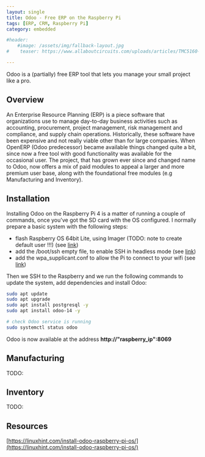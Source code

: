 ```yaml
---
layout: single
title: Odoo - Free ERP on the Raspberry Pi
tags: [ERP, CRM, Raspberry Pi]
category: embedded

#header:
    #image: /assets/img/fallback-layout.jpg
#    teaser: https://www.allaboutcircuits.com/uploads/articles/TMC5160-stepStick.jpg

---
```


Odoo is a (partially) free ERP tool that lets you manage your small project like a pro.

## Overview

An Enterprise Resource Planning (ERP) is a piece software that organizations use to manage day-to-day business activities such as accounting, procurement, project management, risk management and compliance, and supply chain operations.
Historically, these software have been expensive and not really viable other than for large companies. When OpenERP (Odoo predecessor) became available things changed quite a bit, since now a free tool with good functionality was available for the occasional user.
The project, that has grown ever since and changed name to Odoo, now offers a mix of paid modules to appeal a larger and more premium user base, along with the foundational free modules (e.g Manufacturing and Inventory).

## Installation

Installing Odoo on the Raspberry Pi 4 is a matter of running a couple of commands, once you've got the SD card with the OS configured.
I normally prepare a basic system with the following steps:

- flash Raspberry OS 64bit Lite, using Imager (TODO: note to create default user !!!) (see [link]())
- add the /boot/ssh empty file, to enable SSH in headless mode (see [link]())
- add the wpa_supplicant.conf to allow the Pi to connect to your wifi (see [link]())

Then we SSH to the Raspberry and we run the following commands to update the system, add dependencies and install Odoo:

``` bash
sudo apt update
sudo apt upgrade
sudo apt install postgresql -y
sudo apt install odoo-14 -y

# check Odoo service is running
sudo systemctl status odoo
```

Odoo is now available at the address **http://"raspberry_ip":8069**

## Manufacturing

TODO:

## Inventory

TODO:

## Resources

[https://linuxhint.com/install-odoo-raspberry-pi-os/](https://linuxhint.com/install-odoo-raspberry-pi-os/)
